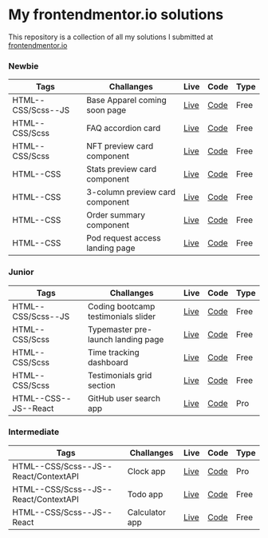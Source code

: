 # My frontendmentor.io solutions

This repository is a collection of all my solutions I submitted at [frontendmentor.io ](https://www.frontendmentor.io/)

### Newbie

| Tags               | Challanges                      | Live                                                                   | Code                                                                   | Type |
| ------------------ | ------------------------------- | ---------------------------------------------------------------------- | ---------------------------------------------------------------------- | ---- |
| HTML--CSS/Scss--JS | Base Apparel coming soon page   | [Live](https://lonelybuddy.github.io/base-apparel-coming-soon-page/)   | [Code](https://github.com/LonelyBuddy/base-apparel-coming-soon-page)   | Free |
| HTML--CSS/Scss     | FAQ accordion card              | [Live](https://lonelybuddy.github.io/faq-accordion-card/)              | [Code](https://github.com/LonelyBuddy/faq-accordion-card)              | Free |
| HTML--CSS/Scss     | NFT preview card component      | [Live](https://lonelybuddy.github.io/Nft-preview-card/)                | [Code](https://github.com/LonelyBuddy/Nft-preview-card)                | Free |
| HTML--CSS          | Stats preview card component    | [Live](https://lonelybuddy.github.io/stats-preview-card/)              | [Code](https://github.com/LonelyBuddy/stats-preview-card)              | Free |
| HTML--CSS          | 3-column preview card component | [Live](https://lonelybuddy.github.io/3-column-preview-card-component/) | [Code](https://github.com/LonelyBuddy/3-column-preview-card-component) | Free |
| HTML--CSS          | Order summary component         | [Live](https://lonelybuddy.github.io/order-summary-component/)         | [Code](https://github.com/LonelyBuddy/order-summary-component)         | Free |
| HTML--CSS          | Pod request access landing page | [Live](https://lonelybuddy.github.io/POD-lanind-page/)                 | [Code](https://github.com/LonelyBuddy/POD-lanind-page/tree/master)     | Free |

### Junior

| Tags                 | Challanges                          | Live                                                                      | Code                                                                      | Type |
| -------------------- | ----------------------------------- | ------------------------------------------------------------------------- | ------------------------------------------------------------------------- | ---- |
| HTML--CSS/Scss--JS   | Coding bootcamp testimonials slider | [Live](https://lonelybuddy.github.io/testimonials-slider/)                | [Code](https://github.com/LonelyBuddy/testimonials-slider)                | Free |
| HTML--CSS/Scss       | Typemaster pre-launch landing page  | [Live](https://lonelybuddy.github.io/Typemaster-pre-launch-landing-page/) | [Code](https://github.com/LonelyBuddy/Typemaster-pre-launch-landing-page) | Free |
| HTML--CSS/Scss       | Time tracking dashboard             | [Live](https://lonelybuddy.github.io/time-tracking-dashboard/)            | [Code](https://github.com/LonelyBuddy/time-tracking-dashboard)            | Free |
| HTML--CSS/Scss       | Testimonials grid section           | [Live](https://lonelybuddy.github.io/testimonial-grid-section/)           | [Code](https://github.com/LonelyBuddy/testimonial-grid-section)           | Free |
| HTML--CSS--JS--React | GitHub user search app              | [Live](https://lonelybuddy.github.io/react-github-user-search-app/)       | [Code](https://github.com/LonelyBuddy/react-github-user-search-app)       | Pro  |

### Intermediate

| Tags                                 | Challanges     | Live                                                  | Code                                                  | Type |
| ------------------------------------ | -------------- | ----------------------------------------------------- | ----------------------------------------------------- | ---- |
| HTML--CSS/Scss--JS--React/ContextAPI | Clock app      | [Live](https://lonelybuddy.github.io/clock-app/)      | [Code](https://github.com/LonelyBuddy/clock-app)      | Pro  |
| HTML--CSS/Scss--JS--React/ContextAPI | Todo app       | [Live](https://lonelybuddy.github.io/react-to-do/)    | [Code](https://github.com/LonelyBuddy/react-to-do)    | Free |
| HTML--CSS/Scss--JS--React            | Calculator app | [Live](https://lonelybuddy.github.io/calculator-app/) | [Code](https://github.com/LonelyBuddy/calculator-app) | Free |
